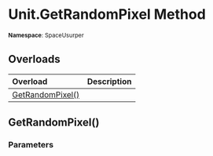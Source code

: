 # Unit.GetRandomPixel Method

<small>**Namespace**: SpaceUsurper</small>

## Overloads

<div markdown="1" class="member-table">

| Overload | Description |
| :------- | ----------- |
| [GetRandomPixel()](#) |  | 

</div>

## GetRandomPixel()
### Parameters
